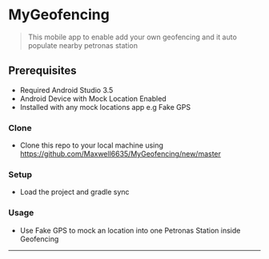 # MyGeofencing

> This mobile app to enable add your own geofencing and it auto populate nearby petronas station

## Prerequisites

- Required Android Studio 3.5
- Android Device with Mock Location Enabled
- Installed with any mock locations app e.g Fake GPS 

### Clone

- Clone this repo to your local machine using https://github.com/Maxwell6635/MyGeofencing/new/master

### Setup

- Load the project and gradle sync

### Usage

- Use Fake GPS to mock an location into one Petronas Station inside Geofencing

---
